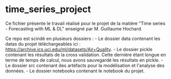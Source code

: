# time_series_project
Ce fichier présente le travail réalisé pour le projet de la matière "Time series - Forecasting with ML & DL" enseigné par M. Guillaume Hochard.

Ce repo est scindé en plusieurs dossiers :
    - Le dossier data contenant les datas du projet téléchargeables ici : https://archive.ics.uci.edu/ml/datasets/Air+Quality.
    - Le dossier pickle contenant les résultats de la cross validation. Cette dernière étant longue en terme de temps de calcul, nous avons sauvegardé les résultats en pickle.
    - Le dossier src contenant des artéfacts pour la modélisation et l'analyse des données.
    - Le dossier notebooks contenant le notebook du projet.
